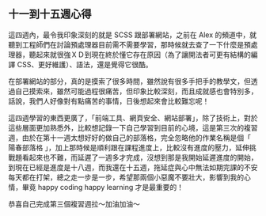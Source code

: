 ## 十一到十五週心得

這四週內，最令我印象深刻的就是 SCSS 跟部署網站，之前在 Alex 的頻道中，就聽到工程師們在討論預處理器目前需不需要學習，那時候就去查了一下什麼是預處理器，聽起來就很強ＸＤ到現在終於懂它存在原因（為了讓開法者可更有結構的編譯 CSS、更好維護）、語法，還是覺得它很酷。

在部署網站的部分，真的是摸索了很多時間，雖然說有很多手把手的教學文，但透過自己摸索來，雖然可能過程很痛苦，但印象比較深刻，而且成就感也會特別多，話說，我們人好像對有點痛苦的事情，日後想起來會比較難忘呢！

這四週學習的東西更廣了，「前端工具、網頁安全、網站部署」，除了技術上，對於這些層面更加熟悉外，比較想記錄一下自己學習到目前的心境，這是第三次的複習週，由於在第十一週太想好好的做自己的部落格，完全忽略他的作業名稱是個「 陽春部落格 」，加上那時候是順利跟在課程進度上，比較沒有進度的壓力，延伸挑戰題看起來也不難，而延遲了一週多才完成，沒想到那是我開始延遲進度的開始，到現在已經是進度是十八週，而我還在十五週，拖延症與心中無法如期完課的不安每天都在打架，總之走一步是一步，希望那兩個小惡魔不要壯大，影響到我的心情，畢竟 happy coding happy learning 才是最重要的！

恭喜自己完成第三個複習週拉～加油加油～